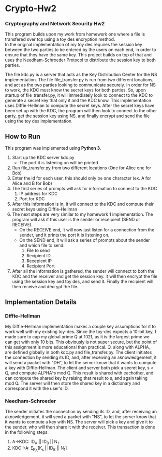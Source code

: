 # Crypto-Hw2
### Cryptography and Network Security Hw2

This program builds upon my work from homework one where a file is transfered over tcp using a toy des encryption method.  
In the original implementation of my toy des requires the session key between the two parties to be entered by the users 
on each end, in order to ensure that they have the same key.  This project builds on top of that and uses the Needham-Schroeder
Protocol to distribute the session key to both parties.

The file kdc.py is a server that acts as the Key Distribution Center for the NS implementation.  The file file_transfer.py
is run from two different locations, and act as the two parties looking to communicate securely.  In order for NS to work,
the KDC must know the secret keys for both parties.  So, upon startup of file_transfer.py, it will immediately look to 
connect to the KDC to generate a secret key that only it and the KDC know.  This implementation uses Diffie-Hellman to 
compute the secret keys.  After the secret keys have been set up with the KDC, the program will then look to connect
to the other party, get the session key using NS, and finally encrypt and send the file using the toy des implementation.

## How to Run
This program was implemented using **Python 3**.
1. Start up the KDC server kdc.py
	+ The port it is listening on will be printed
2. Run file_transfer.py from two different locations (One for Alice one for Bob)
3. Enter the id for each user, this should only be one character (ex. A for Alice and B for Bob)
3. The first series of prompts will ask for information to connect to the KDC
	1. IP address for KDC
	2. Port for KDC
4. After this information is in, it will connect to the KDC and compute their secret keys using Diffie-Hellman
5. The next steps are very similar to my homework 1 implementation. The program will ask if this user is the sender
or receipient (SEND or RECEIVE).
	+ On the RECEIVE end, it will now just listen for a connection from the sender, and it prints the port it is listening on.
	+ On the SEND end, it will ask a series of prompts about the sender and which file to send.
		1. File to send
		2. Recipient ID
		3. Recepient IP
		4. Recipient Port
6. After all the information is gathered, the sender will connect to both the KDC and the receiver and get the session key.
It will then encrypt the file using the session key and toy des, and send it.  Finally the recipient will then receive and decrypt the
file.

## Implementation Details

### Diffie-Hellman
My Diffie-Hellman implementation makes a couple key assumptions for it to work well with my existing toy-des. Since the toy-des
expects a 10-bit key, I made sure to cap my global prime Q at 1021, as it is the largest prime we can get with only 10 bits. This obviously 
is not super secure, but the point of this assignment is more educational than practical.  Q, along with ALPHA, are defined globally in
both kdc.py and file_transfer.py. The client initiates the connection by sending its ID, and, after receiving an aknowledgement, it will
send a packet with "DH", to let the server know that it wants to compute a key with Diffie-Hellman. The client and server both pick a secret 
key, s < Q, and compute ALPHA^s mod Q. This result is shared with eachother, and can compute the shared key by raising that result to s, 
and again taking mod Q.  The server will then store the shared key in a dictionary and correspond it with the user's ID.

### Needham-Schroeder
The sender initiates the connection by sending its ID, and, after receiving an aknowledgement, it will send a packet with "NS", to let the 
server know that it wants to compute a key with NS.  The server will pick a key and give it to the sender, who will then share it with the
receiver.  This transaction is done in the following steps:
1. A->KDC: ID<sub>A</sub> \|\| ID<sub>B</sub> \|\| N<sub>1</sub>
2. KDC->A: E<sub>K<sub>A</sub></sub>[K<sub>s</sub> \|\| ID<sub>B</sub> \|\| N<sub>1</sub>]